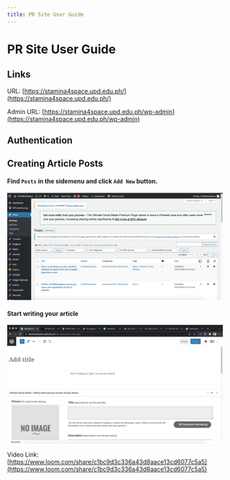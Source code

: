 ```yaml
---
title: PR Site User Guide
---
```


# PR Site User Guide

## Links

URL: [https://stamina4space.upd.edu.ph/](https://stamina4space.upd.edu.ph/)

Admin URL: [https://stamina4space.upd.edu.ph/wp-admin](https://stamina4space.upd.edu.ph/wp-admin)

## Authentication

## Creating Article Posts

#### Find `Posts` in the sidemenu and click `Add New` button.

![Find posts](images/post.png)

#### Start writing your article

![Create post](images/post_create.png)

Video Link: [https://www.loom.com/share/c1bc9d3c336a43d8aace13cd6077c5a5](https://www.loom.com/share/c1bc9d3c336a43d8aace13cd6077c5a5)
